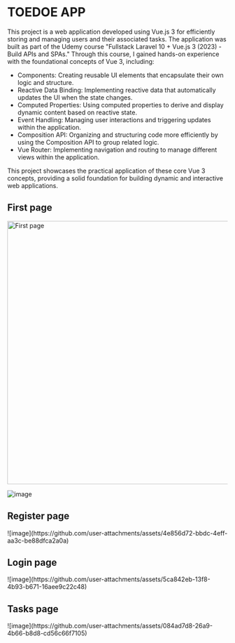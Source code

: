 <h1>TOEDOE APP</h1>

This project is a web application developed using Vue.js 3 for efficiently storing and managing users and their associated tasks. The application was built as part of the Udemy course "Fullstack Laravel 10 + Vue.js 3 (2023) - Build APIs and SPAs." Through this course, I gained hands-on experience with the foundational concepts of Vue 3, including:

- Components: Creating reusable UI elements that encapsulate their own logic and structure.
- Reactive Data Binding: Implementing reactive data that automatically updates the UI when the state changes.
- Computed Properties: Using computed properties to derive and display dynamic content based on reactive state.
- Event Handling: Managing user interactions and triggering updates within the application.
- Composition API: Organizing and structuring code more efficiently by using the Composition API to group related logic.
- Vue Router: Implementing navigation and routing to manage different views within the application.

This project showcases the practical application of these core Vue 3 concepts, providing a solid foundation for building dynamic and interactive web applications.

<h2>First page</h2>
<img src="https://github.com/user-attachments/assets/cd21a34e-86a4-4e4e-ba1f-806f73db4950" alt="First page" width="600">

![image](https://github.com/user-attachments/assets/cd21a34e-86a4-4e4e-ba1f-806f73db4950)

<h2>Register page</h2>
![image](https://github.com/user-attachments/assets/4e856d72-bbdc-4eff-aa3c-be88dfca2a0a)

<h2>Login page</h2>
![image](https://github.com/user-attachments/assets/5ca842eb-13f8-4b93-b671-16aee9c22c48)

<h2>Tasks page</h2>
![image](https://github.com/user-attachments/assets/084ad7d8-26a9-4b66-b8d8-cd56c66f7105)
